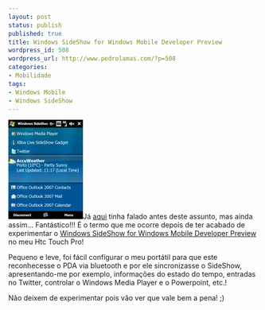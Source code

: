 ```yaml
---
layout: post
status: publish
published: true
title: Windows SideShow for Windows Mobile Developer Preview
wordpress_id: 508
wordpress_url: http://www.pedrolamas.com/?p=508
categories:
- Mobilidade
tags:
- Windows Mobile
- Windows SideShow
---
```

[![Windows SideShow for Windows Mobile](wp-content/uploads/2009/01/windows-sideshow-for-windows-mobile-thumb.jpg "Windows SideShow for Windows Mobile")](wp-content/uploads/2009/01/windows-sideshow-for-windows-mobile.jpg)Já [aqui](tag/windows-sideshow/) tinha falado antes deste assunto, mas ainda assim... Fantástico!!! É o termo que me ocorre depois de ter acabado de experimentar o [Windows SideShow for Windows Mobile Developer Preview](http://www.microsoft.com/downloads/details.aspx?FamilyID=79F19684-F862-4E02-A2B0-0003B4565F34&displaylang=en) no meu Htc Touch Pro!

Pequeno e leve, foi fácil configurar o meu portátil para que este reconhecesse o PDA via bluetooth e por ele sincronizasse o SideShow, apresentando-me por exemplo, informações do estado do tempo, entradas no Twitter, controlar o Windows Media Player e o Powerpoint, etc.!

Não deixem de experimentar pois vão ver que vale bem a pena! ;)
